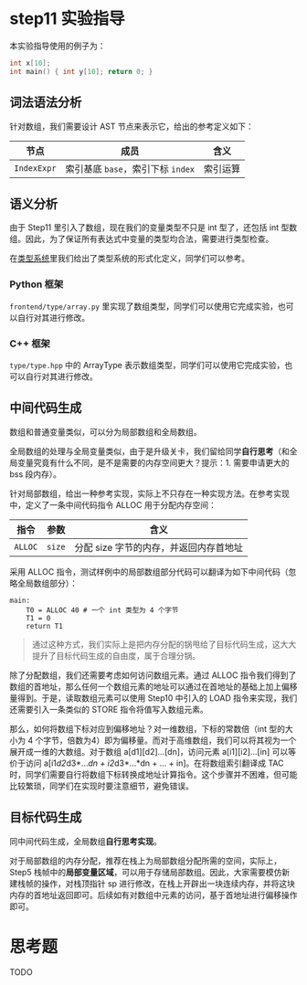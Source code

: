 # step11 实验指导

本实验指导使用的例子为：

```C
int x[10];
int main() { int y[10]; return 0; }

```

## 词法语法分析

针对数组，我们需要设计 AST 节点来表示它，给出的参考定义如下：

| 节点 | 成员 | 含义 |
| --- | --- | --- |
| `IndexExpr` | 索引基底 `base`，索引下标 `index` | 索引运算 |

## 语义分析

由于 Step11 里引入了数组，现在我们的变量类型不只是 int 型了，还包括 int 型数组。因此，为了保证所有表达式中变量的类型均合法，需要进行类型检查。

在[类型系统](./typesystem.md)里我们给出了类型系统的形式化定义，同学们可以参考。

### Python 框架

`frontend/type/array.py` 里实现了数组类型，同学们可以使用它完成实验，也可以自行对其进行修改。

### C++ 框架

`type/type.hpp` 中的 ArrayType 表示数组类型，同学们可以使用它完成实验，也可以自行对其进行修改。

## 中间代码生成

数组和普通变量类似，可以分为局部数组和全局数组。

全局数组的处理与全局变量类似，由于是升级关卡，我们留给同学**自行思考**（和全局变量究竟有什么不同，是不是需要的内存空间更大？提示：1. 需要申请更大的 bss 段内存）。

针对局部数组，给出一种参考实现，实际上不只存在一种实现方法。在参考实现中，定义了一条中间代码指令 ALLOC 用于分配内存空间：

| 指令 | 参数 | 含义 |
| --- | --- | --- |
| `ALLOC` | `size` | 分配 size 字节的内存，并返回内存首地址 |

采用 ALLOC 指令，测试样例中的局部数组部分代码可以翻译为如下中间代码（忽略全局数组部分）：

```
main:
    T0 = ALLOC 40 # 一个 int 类型为 4 个字节
    T1 = 0
    return T1
```

> 通过这种方式，我们实际上是把内存分配的锅甩给了目标代码生成，这大大提升了目标代码生成的自由度，属于合理分锅。

除了分配数组，我们还需要考虑如何访问数组元素。通过 ALLOC 指令我们得到了数组的首地址，那么任何一个数组元素的地址可以通过在首地址的基础上加上偏移量得到。于是，读取数组元素可以使用 Step10 中引入的 LOAD 指令来实现，我们还需要引入一条类似的 STORE 指令将值写入数组元素。

那么，如何将数组下标对应到偏移地址？对一维数组，下标的常数倍（int 型的大小为 4 个字节，倍数为4）即为偏移量。而对于高维数组，我们可以将其视为一个展开成一维的大数组。对于数组 a[d1][d2]...[dn]，访问元素 a[i1][i2]...[in] 可以等价于访问 a[i1*d2*d3*...*dn + i2*d3*...*dn + ... + in]。在将数组索引翻译成 TAC 时，同学们需要自行将数组下标转换成地址计算指令。这个步骤并不困难，但可能比较繁琐，同学们在实现时要注意细节，避免错误。

## 目标代码生成

同中间代码生成，全局数组**自行思考实现**。

对于局部数组的内存分配，推荐在栈上为局部数组分配所需的空间，实际上，Step5 栈帧中的**局部变量区域**，可以用于存储局部数组。因此，大家需要模仿新建栈帧的操作，对栈顶指针 sp 进行修改，在栈上开辟出一块连续内存，并将这块内存的首地址返回即可。后续如有对数组中元素的访问，基于首地址进行偏移操作即可。

# 思考题

TODO
